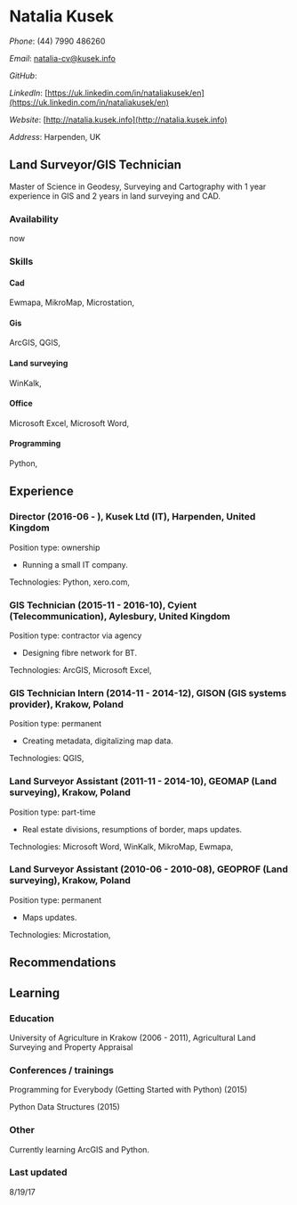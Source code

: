 # Natalia Kusek

*Phone*: (44) 7990 486260

*Email*: natalia-cv@kusek.info

*GitHub*: []()

*LinkedIn*: [https://uk.linkedin.com/in/nataliakusek/en](https://uk.linkedin.com/in/nataliakusek/en)

*Website*: [http://natalia.kusek.info](http://natalia.kusek.info)

*Address*: Harpenden, UK

## Land Surveyor/GIS Technician

Master of Science in Geodesy, Surveying and Cartography with 1 year experience in GIS and 2 years in land surveying and CAD.

### Availability

now

### Skills

#### Cad
Ewmapa, MikroMap, Microstation, 

#### Gis
ArcGIS, QGIS, 

#### Land surveying
WinKalk, 

#### Office
Microsoft Excel, Microsoft Word, 

#### Programming
Python, 


## Experience

### Director (2016-06 - ), Kusek Ltd (IT), Harpenden, United Kingdom
Position type: ownership
* Running a small IT company. 


Technologies: Python, xero.com, 

### GIS Technician (2015-11 - 2016-10), Cyient (Telecommunication), Aylesbury, United Kingdom
Position type: contractor via agency
* Designing fibre network for BT. 


Technologies: ArcGIS, Microsoft Excel, 

### GIS Technician Intern (2014-11 - 2014-12), GISON (GIS systems provider), Krakow, Poland
Position type: permanent
* Creating metadata, digitalizing map data. 


Technologies: QGIS, 

### Land Surveyor Assistant (2011-11 - 2014-10), GEOMAP (Land surveying), Krakow, Poland
Position type: part-time
* Real estate divisions, resumptions of border, maps updates. 


Technologies: Microsoft Word, WinKalk, MikroMap, Ewmapa, 

### Land Surveyor Assistant (2010-06 - 2010-08), GEOPROF (Land surveying), Krakow, Poland
Position type: permanent
* Maps updates. 


Technologies: Microstation, 


## Recommendations

## Learning

### Education

University of Agriculture in Krakow (2006 - 2011), Agricultural Land Surveying and Property Appraisal


### Conferences / trainings

Programming for Everybody (Getting Started with Python) (2015)

Python Data Structures (2015)


### Other

Currently learning ArcGIS and Python.

### Last updated

8/19/17
